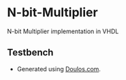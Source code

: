 # N-bit-Multiplier
N-bit Multiplier implementation in VHDL

## Testbench
- Generated using [Doulos.com](https://www.doulos.com/knowhow/perl/vhdl-testbench-creation-using-perl/).
